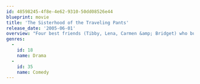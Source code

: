 ```yaml
---
id: 48598245-4f8e-4e62-9310-50dd08526e44
blueprint: movie
title: 'The Sisterhood of the Traveling Pants'
release_date: '2005-06-01'
overview: "Four best friends (Tibby, Lena, Carmen &amp; Bridget) who buy a mysterious pair of pants that fits each of them, despite their differing sizes, and makes whoever wears them feel fabulous. When faced with the prospect of spending their first summer apart, the pals decide they'll swap the pants so that each girl in turn can enjoy the magic."
genres:
  -
    id: 18
    name: Drama
  -
    id: 35
    name: Comedy
---
```

